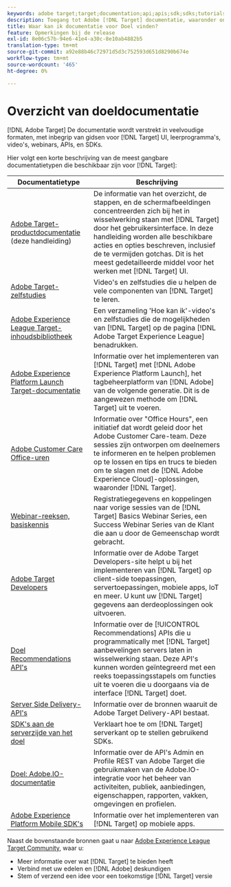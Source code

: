 ```yaml
---
keywords: adobe target;target;documentation;api;apis;sdk;sdks;tutorials;doc;documentatie
description: Toegang tot Adobe [!DNL Target] documentatie, waaronder online Help, zelfstudies, video's en documentatie voor ontwikkelaars (SDK's, API's en JavaScript-bibliotheken).
title: Waar kan ik documentatie voor Doel vinden?
feature: Opmerkingen bij de release
exl-id: 8e06c57b-94e6-41e4-a30c-8e10ab4882b5
translation-type: tm+mt
source-git-commit: a92e88b46c72971d5d3c752593d651d8290b674e
workflow-type: tm+mt
source-wordcount: '465'
ht-degree: 0%

---
```


# Overzicht van doeldocumentatie

[!DNL Adobe Target] De documentatie wordt verstrekt in veelvoudige formaten, met inbegrip van gidsen voor  [!DNL Target] UI, leerprogramma&#39;s, video&#39;s, webinars, APIs, en SDKs.

Hier volgt een korte beschrijving van de meest gangbare documentatietypen die beschikbaar zijn voor [!DNL Target]:

| Documentatietype | Beschrijving |
| --- | --- |
| [Adobe Target-productdocumentatie](/help/target-home.md)<br> (deze handleiding) | De informatie van het overzicht, de stappen, en de schermafbeeldingen concentreerden zich bij het in wisselwerking staan met [!DNL Target] door het gebruikersinterface. In deze handleiding worden alle beschikbare acties en opties beschreven, inclusief de te vermijden gotchas. Dit is het meest gedetailleerde middel voor het werken met [!DNL Target] UI. |
| [Adobe Target-zelfstudies](https://experienceleague.adobe.com/docs/target-learn/tutorials/overview.html) | Video&#39;s en zelfstudies die u helpen de vele componenten van [!DNL Target] te leren. |
| [Adobe Experience League Target-inhoudsbibliotheek](https://guided.adobe.com/#recommended/solutions/target) | Een verzameling &#39;Hoe kan ik&#39;-video&#39;s en zelfstudies die de mogelijkheden van [!DNL Target] op de pagina [!DNL Adobe Target Experience League] benadrukken. |
| [Adobe Experience Platform Launch Target-documentatie](/help/c-implementing-target/c-implementing-target-for-client-side-web/how-to-deployatjs/cmp-implementing-target-using-adobe-launch.md) | Informatie over het implementeren van [!DNL Target] met [!DNL Adobe Experience Platform Launch], het tagbeheerplatform van [!DNL Adobe] van de volgende generatie. Dit is de aangewezen methode om [!DNL Target] uit te voeren. |
| [Adobe Customer Care Office-uren](/help/cmp-resources-and-contact-information.md#concept_58EA30379D3B48C4848BA2A8C464A5B7) | Informatie over &quot;Office Hours&quot;, een initiatief dat wordt geleid door het Adobe Customer Care-team. Deze sessies zijn ontworpen om deelnemers te informeren en te helpen problemen op te lossen en tips en trucs te bieden om te slagen met de [!DNL Adobe Experience Cloud]-oplossingen, waaronder [!DNL Target]. |
| [Webinar-reeksen, basiskennis](https://landing.adobe.com/acs/2018/na/adobe-target/registration.html) | Registratiegegevens en koppelingen naar vorige sessies van de [!DNL Target] Basics Webinar Series, een Success Webinar Series van de Klant die aan u door de Gemeenschap wordt gebracht. |
| [Adobe Target Developers](http://developers.adobetarget.com/) | Informatie over de Adobe Target Developers-site helpt u bij het implementeren van [!DNL Target] op client-side toepassingen, servertoepassingen, mobiele apps, IoT en meer. U kunt uw [!DNL Target] gegevens aan derdeoplossingen ook uitvoeren. |
| [Doel Recommendations API&#39;s](https://developers.adobetarget.com/api/recommendations/) | Informatie over de [!UICONTROL Recommendations] APIs die u programmatically met [!DNL Target] aanbevelingen servers laten in wisselwerking staan. Deze API&#39;s kunnen worden geïntegreerd met een reeks toepassingsstapels om functies uit te voeren die u doorgaans via de interface [!DNL Target] doet. |
| [Server Side Delivery-API&#39;s](https://developers.adobetarget.com/api/delivery-api/) | Informatie over de bronnen waaruit de Adobe Target Delivery-API bestaat. |
| [SDK&#39;s aan de serverzijde van het doel](https://adobetarget-sdks.gitbook.io/docs/) | Verklaart hoe te om [!DNL Target] serverkant op te stellen gebruikend SDKs. |
| [Doel: Adobe.IO-documentatie](http://developers.adobetarget.com/api/#introduction) | Informatie over de API&#39;s Admin en Profile REST van Adobe Target die gebruikmaken van de Adobe.IO-integratie voor het beheer van activiteiten, publiek, aanbiedingen, eigenschappen, rapporten, vakken, omgevingen en profielen. |
| [Adobe Experience Platform Mobile SDK&#39;s](https://aep-sdks.gitbook.io/docs/using-mobile-extensions/adobe-target) | Informatie over het implementeren van [!DNL Target] op mobiele apps. |

Naast de bovenstaande bronnen gaat u naar [Adobe Experience League Target Community](https://experienceleaguecommunities.adobe.com/t5/adobe-target/ct-p/adobe-target-community), waar u:

* Meer informatie over wat [!DNL Target] te bieden heeft
* Verbind met uw edelen en [!DNL Adobe] deskundigen
* Stem of verzend een idee voor een toekomstige [!DNL Target] versie
